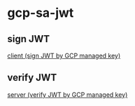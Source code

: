 # gcp-sa-jwt
## sign JWT
[client (sign JWT by GCP managed key)](/client/REAME.md)

## verify JWT
[server (verify JWT by GCP managed key)](/server/REAME.md)